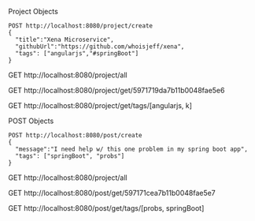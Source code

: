 Project Objects
```
POST http://localhost:8080/project/create
{
  "title":"Xena Microservice",
  "githubUrl":"https://github.com/whoisjeff/xena",
  "tags": ["angularjs","#springBoot"]
}
```

GET http://localhost:8080/project/all

GET http://localhost:8080/project/get/5971719da7b11b0048fae5e6


GET http://localhost:8080/project/get/tags/[angularjs, k]


POST Objects
```
POST http://localhost:8080/post/create
{
  "message":"I need help w/ this one problem in my spring boot app",
  "tags": ["springBoot", "probs"]
}
```

GET http://localhost:8080/project/all

GET http://localhost:8080/post/get/597171cea7b11b0048fae5e7

GET http://localhost:8080/post/get/tags/[probs, springBoot]
